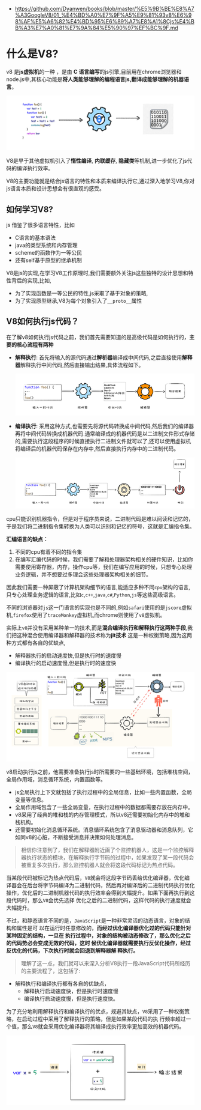 - https://github.com/Dyanwen/books/blob/master/%E5%9B%BE%E8%A7%A3GoogleV8/01_%E4%BD%A0%E7%9F%A5%E9%81%93v8%E6%98%AF%E5%A6%82%E4%BD%95%E6%89%A7%E8%A1%8Cjs%E4%BB%A3%E7%A0%81%E7%9A%84%E5%90%97%EF%BC%9F.md



# 什么是V8?
v8 是**js虚拟机**的一种 ，是由 **C 语言编写**的js引擎,目前用在chrome浏览器和node.js中,其核心功能是**将人类能够理解的编程语言js,翻译成能够理解的机器语言**。



![执行过程](image/1.png)



V8是早于其他虚拟机引入了**惰性编译**, **内联缓存**,  **隐藏类**等机制,进一步优化了js代码的编译执行效率。

V8的主要功能就是结合js语言的特性和本质来编译执行它,通过深入地学习V8,你对js语言本质和设计思想会有很直观的感受。



## 如何学习V8?

js 借鉴了很多语言特性，比如

- C语言的基本语法
- java的类型系统和内存管理
- scheme的函数作为一等公民
- 还有self基于原型的继承机制

V8是js的实现,在学习V8工作原理时,我们需要额外关注js这些独特的设计思想和特性背后的实现,比如,

- 为了实现函数是一等公民的特性,js采取了基于对象的策略,
- 为了实现原型继承,V8为每个对象引入了`__proto__`属性



## V8如何执行js代码？

在了解v8如何执行js代码之前，我们首先需要知道的是高级代码是如何执行的，**主要的核心流程有两种**

- **解释执行**: 首先将输入的源代码通过**解析器**编译成中间代码,之后直接使用**解释器**解释执行中间代码,然后直接输出结果,具体流程如下。

  ![解释执行](https://github.com/Dyanwen/books/raw/master/%E5%9B%BE%E8%A7%A3GoogleV8/images/01/01-2.png)

- **编译执行**: 采用这种方式,也需要先将源代码转换成中间代码,然后我们的编译器再将中间代码转换成机器代码.通常编译成的机器代码是以二进制文件形式存储的,需要执行这段程序的时候直接执行二进制文件就可以了,还可以使用虚拟机将编译后的机器代码保存在内存中,然后直接执行内存中的二进制代码。

  ![编译执行](https://github.com/Dyanwen/books/raw/master/%E5%9B%BE%E8%A7%A3GoogleV8/images/01/01-3.png)

  

cpu只能识别机器指令，但是对于程序员来说，二进制代码是难以阅读和记忆的，于是我们将二进制指令集转换为人类可以识别和记忆的符号，这就是汇编指令集。



**汇编语言的缺点：**

  1. 不同的cpu有着不同的指令集
  2. 在编写汇编代码的时候，我们需要了解和处理器架构相关的硬件知识，比如你需要使用寄存器，内存，操作cpu等，我们在编写应用的时候，只想专心处理业务逻辑，并不想要过多理会这些处理器架构相关的细节。



因此我们需要一种屏蔽了计算机架构细节的语言,能适应多种不同`cpu`架构的语言,只专心处理业务逻辑的语言,比如`c`,`c++`,`java`,`c#`,`Python`,`js`等这些高级语言。



不同的浏览器对`js`这一门语言的实现也是不同的,例如`safari`使用的是`jscore`虚拟机,`firefox`使用了`traceMonkey`虚拟机,而chrome则使用了`v8`虚拟机。



实际上`v8`并没有采用某种单一的技术,而是**混合编译执行和解释执行这两种手段**,我们把这种混合使用编译器和解释器的技术称为**jit技术** 这是一种权衡策略,因为这两种方式都有各自的优缺点,

- 解释器执行的启动速度快,但是执行时的速度慢
 - 编译执行的启动速度慢,但是执行时的速度快

![v8执行js的流程图](image/01-4.png)

v8启动执行js之前，他需要准备执行js时所需要的一些基础环境，包括堆栈空间，全局作用域，消息循环系统，内置函数等。

- js全局执行上下文就包括了执行过程中的全局信息，比如一些内置函数，全局变量等信息。
- 全局作用域包含了一些全局变量，在执行过程中的数据都需要存放在内存中。
- v8采用了经典的堆和栈的内存管理模式，所以v8还需要初始化内存中的堆和栈机构。
- 还需要初始化消息循环系统。消息循环系统包含了消息驱动器和消息队列，它如同v8的心脏，不断接受消息并决策如何处理消息。



> 相信你注意到了，我们在解释器附近画了个监控机器人，这是一个监控解释器执行状态的模块，在解释执行字节码的过程中，如果发现了某一段代码会被重复多次执行，那么监控机器人就会将这段代码标记为热点代码。



当某段代码被标记为热点代码后，`V8`就会将这段字节码丢给优化编译器，优化编译器会在后台将字节码编译为二进制代码，然后再对编译后的二进制代码执行优化操作，优化后的二进制机器代码的执行效率会得到大幅提升。如果下面再执行到这段代码时，那么`V8`会优先选择 优化之后的二进制代码，这样代码的执行速度就会大幅提升。



不过，和静态语言不同的是，`JavaScript`是一种非常灵活的动态语言，对象的结构和属性是可 以在运行时任意修改的，**而经过优化编译器优化过的代码只能针对某种固定的结构，一旦在 执行过程中，对象的结构被动态修改了，那么优化之后的代码势必会变成无效的代码，这时 候优化编译器就需要执行反优化操作，经过反优化的代码，下次执行时就会回退到解释器解 释执行。**

> 理解了这一点，我们就可以来深入分析V8执行一段JavaScript代码所经历的主要流程了，这包括了:

- 解释执行和编译执行都有各自的优缺点，
  - 解释执行启动速度快，但是执行时速度慢
  - 编译执行启动速度慢，但是执行速度快。

为了充分地利用解释执行和编译执行的优点，规避其缺点，`V8`采用了一种权衡策略，在启动过程中采用了解释执行的策略，但是如果某段代码的执 行频率超过一个值，那么`V8`就会采用优化编译器将其编译成执行效率更加高效的机器代码。



![执行过程](image/01-1.png)
